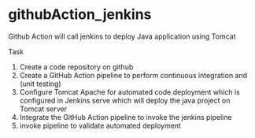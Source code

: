 # githubAction_jenkins
Github Action will call jenkins to deploy Java application using Tomcat

Task
1) Create a code repository on github
2) Create a GitHub Action pipeline to perform continuous integration and (unit testing)
3) Configure Tomcat Apache for automated code deployment which is configured in Jenkins serve which will deploy the java project on Tomcat server
4) Integrate the GitHub Action pipeline to invoke the jenkins pipeline
5) invoke pipeline to validate automated deployment
